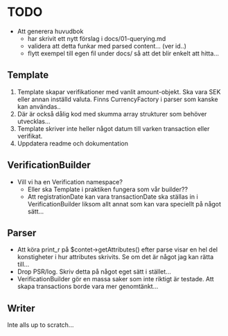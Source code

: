 # TODO

* Att generera huvudbok
    - har skrivit ett nytt förslag i docs/01-querying.md
    - validera att detta funkar med parsed content... (ver id..)
    - flytt exempel till egen fil under docs/ så att det blir enkelt att hitta...

## Template

1. Template skapar verifikationer med vanlit amount-objekt. Ska vara SEK eller annan inställd valuta.
   Finns CurrencyFactory i parser som kanske kan användas..
1. Där är också dålig kod med skumma array strukturer som behöver utvecklas...
1. Template skriver inte heller något datum till varken transaction eller verifikat.
1. Uppdatera readme och dokumentation

## VerificationBuilder

* Vill vi ha en Verification namespace?
    - Eller ska Template i praktiken fungera som vår builder??
    - Att registrationDate kan vara transactionDate ska ställas in i VerificationBuilder
        liksom allt annat som kan vara speciellt på något sätt...

## Parser

* Att köra print_r på $contet->getAttributes() efter parse visar en hel del konstigheter
  i hur attributes skrivits. Se om det är något jag kan rätta till...
* Drop PSR/log. Skriv detta på något eget sätt i stället...
* VerificationBuilder gör en massa saker som inte riktigt är testade.
  Att skapa transactions borde vara mer genomtänkt...

## Writer

Inte alls up to scratch...
